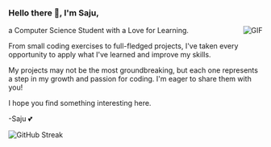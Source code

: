 ### Hello there 👋, I'm Saju,
a Computer Science Student with a Love for Learning.
<img align="right" alt="GIF" src="https://media.tenor.com/bQCHJwgCNuMAAAAM/kitten-cat.gif" />

From small coding exercises to full-fledged projects, I've taken every opportunity to apply what I've learned and improve my skills.

My projects may not be the most groundbreaking, but each one represents a step in my growth and passion for coding. I'm eager to share them with you!

I hope you find something interesting here.

-Saju 💕

![GitHub Streak](https://github-readme-streak-stats.herokuapp.com?user=Saju15&theme=cobalt&date_format=j%20M%5B%20Y%5D&background=000000&border=7536B2&stroke=9243DD&ring=89502D&fire=FF9554&currStreakNum=D280FF&sideNums=BC52FF&currStreakLabel=64EAE2&sideLabels=48A8A2&dates=A42EE5)

<!--
**Saju15/Saju15** is a ✨ _special_ ✨ repository because its `README.md` (this file) appears on your GitHub profile.

Here are some ideas to get you started:

- 🔭 I’m currently working on ...
- 🌱 I’m currently learning ...
- 👯 I’m looking to collaborate on ...
- 🤔 I’m looking for help with ...
- 💬 Ask me about ...
- 📫 How to reach me: ...
- 😄 Pronouns: ...
- ⚡ Fun fact: ...
-->
